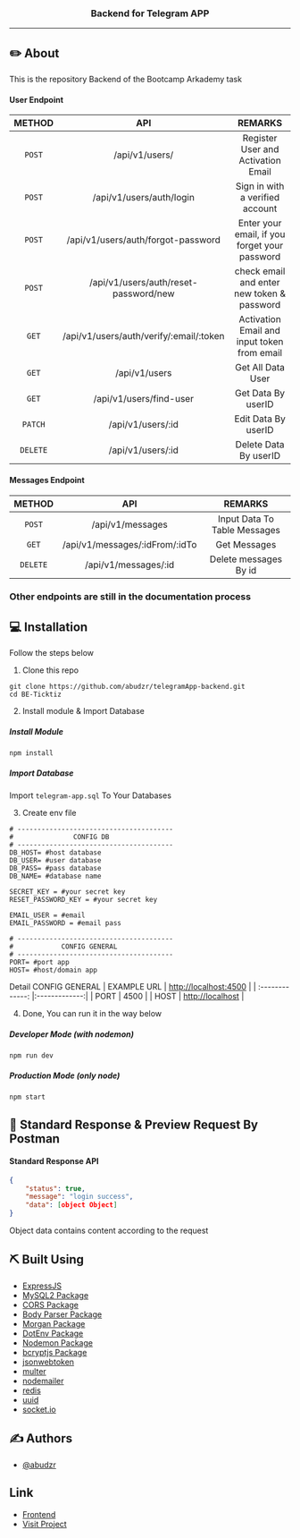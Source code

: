 <h3 align="center">Backend for Telegram APP</h3>

---

## ✏️ About

This is the repository Backend of the Bootcamp Arkademy task

#### User Endpoint

|  METHOD  |                   API                   |                    REMARKS                    |
| :------: | :-------------------------------------: | :-------------------------------------------: |
|  `POST`  |             /api/v1/users/              |      Register User and Activation Email       |
|  `POST`  |        /api/v1/users/auth/login         |        Sign in with a verified account        |
|  `POST`  |   /api/v1/users/auth/forgot-password    | Enter your email, if you forget your password |
|  `POST`  |  /api/v1/users/auth/reset-password/new  |  check email and enter new token & password   |
|  `GET`   | /api/v1/users/auth/verify/:email/:token |  Activation Email and input token from email  |
|  `GET`   |              /api/v1/users              |               Get All Data User               |
|  `GET`   |         /api/v1/users/find-user         |              Get Data By userID               |
| `PATCH`  |            /api/v1/users/:id            |              Edit Data By userID              |
| `DELETE` |            /api/v1/users/:id            |             Delete Data By userID             |

#### Messages Endpoint

|  METHOD  |              API               |           REMARKS            |
| :------: | :----------------------------: | :--------------------------: |
|  `POST`  |        /api/v1/messages        | Input Data To Table Messages |
|  `GET`   | /api/v1/messages/:idFrom/:idTo |         Get Messages         |
| `DELETE` |      /api/v1/messages/:id      |    Delete messages By id     |

### Other endpoints are still in the documentation process

## 💻 Installation

Follow the steps below

1. Clone this repo

```
git clone https://github.com/abudzr/telegramApp-backend.git
cd BE-Ticktiz
```

2. Install module & Import Database

##### Install Module

```
npm install
```

##### Import Database

Import `telegram-app.sql` To Your Databases

3. Create env file

```
# ---------------------------------------
#               CONFIG DB
# ---------------------------------------
DB_HOST= #host database
DB_USER= #user database
DB_PASS= #pass database
DB_NAME= #database name

SECRET_KEY = #your secret key
RESET_PASSWORD_KEY = #your secret key

EMAIL_USER = #email
EMAIL_PASSWORD = #email pass

# ---------------------------------------
#            CONFIG GENERAL
# ---------------------------------------
PORT= #port app
HOST= #host/domain app
```

Detail CONFIG GENERAL
| EXAMPLE URL | [http://localhost:4500]() |
| :-------------: |:-------------:|
| PORT | 4500 |
| HOST | [http://localhost]() |

4. Done, You can run it in the way below

##### Developer Mode (with nodemon)

```
npm run dev
```

##### Production Mode (only node)

```
npm start
```

## 🔖 Standard Response & Preview Request By Postman

#### Standard Response API

```json
{
    "status": true,
    "message": "login success",
    "data": [object Object]
}
```

Object data contains content according to the request

## ⛏️ Built Using

- [ExpressJS](https://expressjs.com)
- [MySQL2 Package](https://www.npmjs.com/package/mysql2)
- [CORS Package](https://www.npmjs.com/package/cors)
- [Body Parser Package](https://www.npmjs.com/package/body-parser)
- [Morgan Package](https://www.npmjs.com/package/morgan)
- [DotEnv Package](https://www.npmjs.com/package/dotenv)
- [Nodemon Package](https://www.npmjs.com/package/nodemon)
- [bcryptjs Package](https://www.npmjs.com/package/bcryptjs)
- [jsonwebtoken](https://www.npmjs.com/package/jsonwebtoken)
- [multer](https://www.npmjs.com/package/multer)
- [nodemailer](https://www.npmjs.com/package/nodemailer)
- [redis](https://www.npmjs.com/package/redis)
- [uuid](https://www.npmjs.com/package/uuid)
- [socket.io](https://socket.io/)

## ✍️ Authors

- [@abudzr](https://github.com/abudzr)

## Link

- [Frontend](https://github.com/abudzr/telegramApp-frontend)
- [Visit Project](https://telegramaps.netlify.app/)
